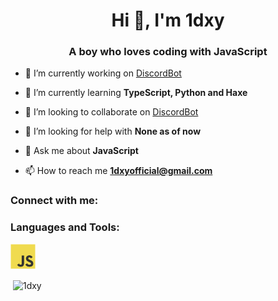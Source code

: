 <h1 align="center">Hi 👋, I'm 1dxy</h1>
<h3 align="center">A boy who loves coding with JavaScript</h3>

- 🔭 I’m currently working on [DiscordBot](https://github.com/The-Repo-Club/DiscordBot)

- 🌱 I’m currently learning **TypeScript, Python and Haxe**

- 👯 I’m looking to collaborate on [DiscordBot](https://github.com/The-Repo-Club/DiscordBot)

- 🤝 I’m looking for help with **None as of now**

- 💬 Ask me about **JavaScript**

- 📫 How to reach me **1dxyofficial@gmail.com**

<h3 align="left">Connect with me:</h3>
<p align="left">
</p>

<h3 align="left">Languages and Tools:</h3>
<p align="left"> <a href="https://developer.mozilla.org/en-US/docs/Web/JavaScript" target="_blank" rel="noreferrer"> <img src="https://raw.githubusercontent.com/devicons/devicon/master/icons/javascript/javascript-original.svg" alt="javascript" width="40" height="40"/> </a> </p>

<p>&nbsp;<img align="center" src="https://github-readme-stats.vercel.app/api?username=1dxy&show_icons=true&locale=en" alt="1dxy" /></p>
